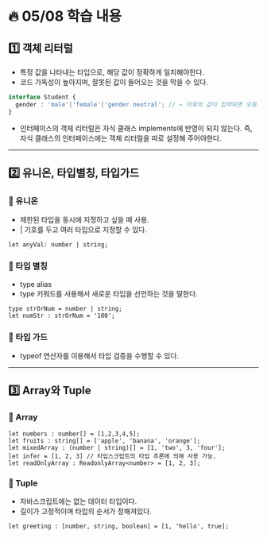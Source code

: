 # :fire: 05/08 학습 내용

## :one: 객체 리터럴

- 특정 값을 나타내는 타입으로, 해당 값이 정확하게 일치해야한다.
- 코드 가독성이 높아지며, 잘못된 값이 들어오는 것을 막을 수 있다.

```typescript
interface Student {
  gender : 'male'|'female'|'gender neutral'; // ← 이외의 값이 입력되면 오류 발생.
}
```

- 인터페이스의 객체 리터럴은 자식 클래스 implements에 반영이 되지 않는다. 즉, 자식 클래스의 인터페이스에는 객체 리터럴을 따로 설정해 주어야한다.

---

## :two: 유니온, 타입별칭, 타입가드

### 📝 유니온
- 제한된 타입을 동시에 지정하고 싶을 때 사용.
- | 기호를 두고 여러 타입으로 지정할 수 있다.
```
let anyVal: number | string;
```

### 📝 타입 별칭
- type alias
- type 키워드를 사용해서 새로운 타입을 선언하는 것을 말한다.
```
type strOrNum = number | string;
let numStr : strOrNum = '100';
```

### 📝 타입 가드
- typeof 연산자를 이용해서 타입 검증을 수행할 수 있다.

---

## :three: Array와 Tuple

### 📝 Array
```
let numbers : number[] = [1,2,3,4,5];
let fruits : string[] = ['apple', 'banana', 'orange'];
let mixedArray : (number | string)[] = [1, 'two', 3, 'four'];
let infer = [1, 2, 3] // 타입스크립트의 타입 추론에 의해 사용 가능.
let readOnlyArray : ReadonlyArray<number> = [1, 2, 3];
```

### 📝 Tuple
- 자바스크립트에는 없는 데이터 타입이다.
- 길이가 고정적이며 타입의 순서가 정해져있다.
```
let greeting : [number, string, boolean] = [1, 'hello', true];
```




